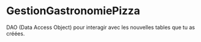 # GestionGastronomiePizza

DAO (Data Access Object) pour interagir avec les nouvelles tables que tu as créées.

